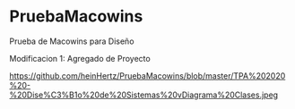 # PruebaMacowins
Prueba de Macowins para Diseño

Modificacion 1:
Agregado de Proyecto

https://github.com/heinHertz/PruebaMacowins/blob/master/TPA%202020%20-%20Dise%C3%B1o%20de%20Sistemas%20vDiagrama%20Clases.jpeg
